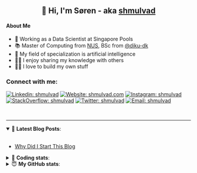 <h2 align="center">
	👋 Hi, I'm Søren - aka <a href="https://shmulvad.com">shmulvad</a>
</h2>

#### About Me
- 🤖 Working as a Data Scientist at Singapore Pools
- 📚 Master of Computing from [NUS], BSc from [@diku-dk]
- 🧠 My field of specialization is artificial intelligence
- 👨‍🏫 I enjoy sharing my knowledge with others
- 👨‍💻 I love to build my own stuff

### Connect with me:

[![Linkedin: shmulvad](https://img.shields.io/badge/shmulvad-blue?style=flat&logo=Linkedin&logoColor=white)][linkedin]
[![Website: shmulvad.com](https://img.shields.io/badge/shmulvad.com-47CCCC?&style=flat&logo=Google-Chrome&logoColor=white)][website]
[![Instagram: shmulvad](https://img.shields.io/badge/-@shmulvad-purple?style=flat&logo=Instagram&logoColor=white)][instagram]
[![StackOverflow: shmulvad](https://img.shields.io/badge/shmulvad-FE7A16?style=flat&logo=stack-overflow&logoColor=white)][stackOverflow]
[![Twitter: shmulvad](https://img.shields.io/badge/@shmulvad-1ca0f1?style=flat&logo=twitter&logoColor=white)][twitter]
[![Email: shmulvad](https://img.shields.io/badge/shmulvad-D14836?style=flat&logo=gmail&logoColor=white)][mail]

<br />

---

<details open>
 <summary>📕 <b>Latest Blog Posts</b>: </summary>

<br>

<!-- BLOG-POST-LIST:START -->
- [Why Did I Start This Blog](https://shmulvad.com/blog/why-did-start-this-blog)
<!-- BLOG-POST-LIST:END -->

</details>

<!-- --- -->

<details>
 <summary>🤖 <b>Coding stats</b>: </summary>

<br>

NOTE: Doesn't track coding at work or work done in environments such as Jupyter Notebooks.

<!--START_SECTION:waka-->
![Code Time](http://img.shields.io/badge/Code%20Time-1%2C883%20hrs%2040%20mins-blue)

**I'm a Night 🦉** 

```text
🌞 Morning                441 commits         ██░░░░░░░░░░░░░░░░░░░░░░░   09.21 % 
🌆 Daytime                1267 commits        ███████░░░░░░░░░░░░░░░░░░   26.47 % 
🌃 Evening                1941 commits        ██████████░░░░░░░░░░░░░░░   40.56 % 
🌙 Night                  1137 commits        ██████░░░░░░░░░░░░░░░░░░░   23.76 % 
```


📊 **This Week I Spent My Time On** 

```text
💬 Programming Languages: 
Rust                     10 hrs 24 mins      █████████████░░░░░░░░░░░░   50.95 % 
Python                   5 hrs 59 mins       ███████░░░░░░░░░░░░░░░░░░   29.32 % 
Other                    2 hrs 48 mins       ███░░░░░░░░░░░░░░░░░░░░░░   13.73 % 
JavaScript               29 mins             █░░░░░░░░░░░░░░░░░░░░░░░░   02.41 % 
HTML                     20 mins             ░░░░░░░░░░░░░░░░░░░░░░░░░   01.66 % 

🔥 Editors: 
VS Code                  17 hrs 40 mins      ██████████████████████░░░   86.46 % 
Zsh                      2 hrs 44 mins       ███░░░░░░░░░░░░░░░░░░░░░░   13.45 % 
Sublime Text             1 min               ░░░░░░░░░░░░░░░░░░░░░░░░░   00.09 % 

🐱‍💻 Projects: 
search_string_test       11 hrs 16 mins      ██████████████░░░░░░░░░░░   55.17 % 
overvaagning-admin       2 hrs 30 mins       ███░░░░░░░░░░░░░░░░░░░░░░   12.29 % 
search_string            2 hrs 7 mins        ███░░░░░░░░░░░░░░░░░░░░░░   10.37 % 
hit-locator              1 hr 19 mins        ██░░░░░░░░░░░░░░░░░░░░░░░   06.48 % 
company-scrapers         1 hr 7 mins         █░░░░░░░░░░░░░░░░░░░░░░░░   05.47 % 
```


 Last Updated on 11/04/2023 18:40:23 UTC
<!--END_SECTION:waka-->

</details>

<!-- --- -->

<details>
 <summary>😇 <b>My GitHub stats</b>: </summary>

<br>

<img align="left" alt="shmulvad's Github Stats" src="https://github-readme-stats.vercel.app/api?username=shmulvad&show_icons=true&hide_border=true" />

</details>



[website]: https://shmulvad.com
[twitter]: https://twitter.com/shmulvad
[linkedin]: https://linkedin.com/in/shmulvad
[instagram]: https://instagram.com/shmulvad
[stackOverflow]: https://stackoverflow.com/users/9248793/shmulvad
[mail]: mailto:shmulvad@gmail.com
[@diku-dk]: https://github.com/diku-dk
[github]: https://github.com/shmulvad
[NUS]: https://www.nus.edu.sg